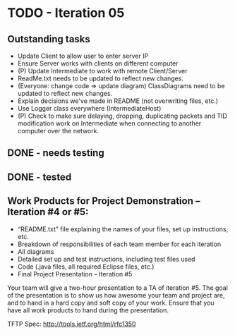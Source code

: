 # TODO - Iteration 05

## Outstanding tasks

* Update Client to allow user to enter server IP
* Ensure Server works with clients on different computer
* (P) Update Intermediate to work with remote Client/Server
* ReadMe.txt needs to be updated to reflect new changes.
* (Everyone: change code => update diagram) ClassDiagrams need to be updated to reflect new changes.
* Explain decisions we've made in README (not overwriting files, etc.)
* Use Logger class everywhere (IntermediateHost)
* (P) Check to make sure delaying, dropping, duplicating packets and TID modification work on Intermediate when connecting to another computer over the network.


## DONE - needs testing

## DONE - tested

## Work Products for Project Demonstration – Iteration #4 or #5:

* “README.txt” file explaining the names of your files, set up instructions, etc.
* Breakdown of responsibilities of each team member for each iteration
* All diagrams
* Detailed set up and test instructions, including test files used
* Code (.java files, all required Eclipse files, etc.)
* Final Project Presentation – Iteration #5

Your team will give a two-hour presentation to a TA of iteration #5. The goal of the presentation is to show us how awesome your team and project are, and to hand in a hard copy and soft copy of your work. Ensure that you have all work products to hand during the presentation.


TFTP Spec: http://tools.ietf.org/html/rfc1350
